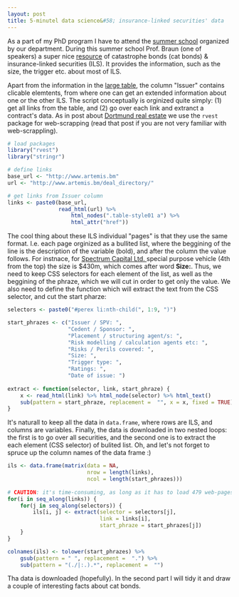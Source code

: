 ```yaml
---
layout: post
title: 5-minutel data science&#58; insurance-linked securities' data
---
```


As a part of my PhD program I have to attend the [summer school](http://saa-iss.ch) organized by our department. During this summer school Prof. Braun (one of speakers) a super nice [resource](http://www.artemis.bm/) of catastrophe bonds (cat bonds) & insurance-linked securities (ILS). It provides the information, such as the size, the trigger etc. about most of ILS.

Apart from the information in the [large table](http://www.artemis.bm/deal_directory/), the column "Issuer" contains clicable elemtents, from where one can get an extended information about one or the other ILS. The script conceptually is orginized quite simply: (1) get all links from the table, and (2) go over each link and extranct a contract's data. As in post about [Dortmund real estate](https://irudnyts.github.io/Dortmund-real-estate-market-analysis/) we use the `rvest` package for web-scrapping (read that post if you are not very familiar with web-scrappling).

```r
# load packages
library("rvest")
library("stringr")

# define links
base_url <- "http://www.artemis.bm"
url <- "http://www.artemis.bm/deal_directory/"

# get links from Issuer column
links <- paste0(base_url,
                read_html(url) %>%
                    html_nodes(".table-style01 a") %>%
                    html_attr("href"))
```

The cool thing about these ILS individual "pages" is that they use the same format. I.e. each page orginized as a bullited list, where the beggining of the line is the description of the variable (bold), and after the column the value follows. For instnace, for [Spectrum Capital Ltd. ](http://www.artemis.bm/deal_directory/spectrum-capital-ltd-series-2017-1/) special purpose vehicle (4th from the top) the size is $430m, which comes after word **Size:**. Thus, we need to keep CSS selectors for each element of the list, as well as the beggining of the phraze, which we will cut in order to get only the value. We also need to define the function which will extract the text from the CSS selector, and cut the start pharze:

```r
selectors <- paste0("#perex li:nth-child(", 1:9, ")")

start_phrazes <- c("Issuer / SPV: ",
                   "Cedent / Sponsor: ",
                   "Placement / structuring agent/s: ",
                   "Risk modelling / calculation agents etc: ",
                   "Risks / Perils covered: ",
                   "Size: ",
                   "Trigger type: ",
                   "Ratings: ",
                   "Date of issue: ")
                   
extract <- function(selector, link, start_phraze) {
    x <- read_html(link) %>% html_node(selector) %>% html_text()
    sub(pattern = start_phraze, replacement =  "", x = x, fixed = TRUE)
}
```

It's naturall to keep all the data in `data.frame`, where rows are ILS, and columns are variables. Finally, the data is downloaded in two nested loops: the first is to go over all securities, and the second one is to extract the each element (CSS selector) of bulited list. Oh, and let's not forget to spruce up the column names of the data frame :)

```r
ils <- data.frame(matrix(data = NA,
                         nrow = length(links),
                         ncol = length(start_phrazes)))
                         
# CAUTION: it's time-consuming, as long as it has to load 479 web-pages
for(i in seq_along(links)) {
    for(j in seq_along(selectors)) {
        ils[i, j] <- extract(selector = selectors[j],
                             link = links[i],
                             start_phraze = start_phrazes[j])
    }
}

colnames(ils) <- tolower(start_phrazes) %>%
    gsub(pattern = " ", replacement =  ".") %>%
    sub(pattern = "(./|:.).*", replacement =  "")
```

Tha data is downloaded (hopefully). In the second part I will tidy it and draw a couple of interesting facts about cat bonds.